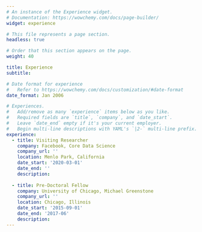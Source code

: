 ```yaml
---
# An instance of the Experience widget.
# Documentation: https://wowchemy.com/docs/page-builder/
widget: experience

# This file represents a page section.
headless: true

# Order that this section appears on the page.
weight: 40

title: Experience
subtitle:

# Date format for experience
#   Refer to https://wowchemy.com/docs/customization/#date-format
date_format: Jan 2006

# Experiences.
#   Add/remove as many `experience` items below as you like.
#   Required fields are `title`, `company`, and `date_start`.
#   Leave `date_end` empty if it's your current employer.
#   Begin multi-line descriptions with YAML's `|2-` multi-line prefix.
experience:
  - title: Visiting Researcher 
    company: Facebook, Core Data Science
    company_url: ''
    location: Menlo Park, California
    date_start: '2020-03-01'
    date_end: ''
    description:
        
  - title: Pre-Doctoral Fellow
    company: University of Chicago, Michael Greenstone
    company_url: ''
    location: Chicago, Illinois
    date_start: '2015-09-01'
    date_end: '2017-06'
    description:
---
```

